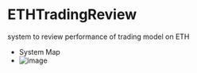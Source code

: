 # ETHTradingReview
system to review performance of  trading model on ETH

* System Map
* ![image]()
